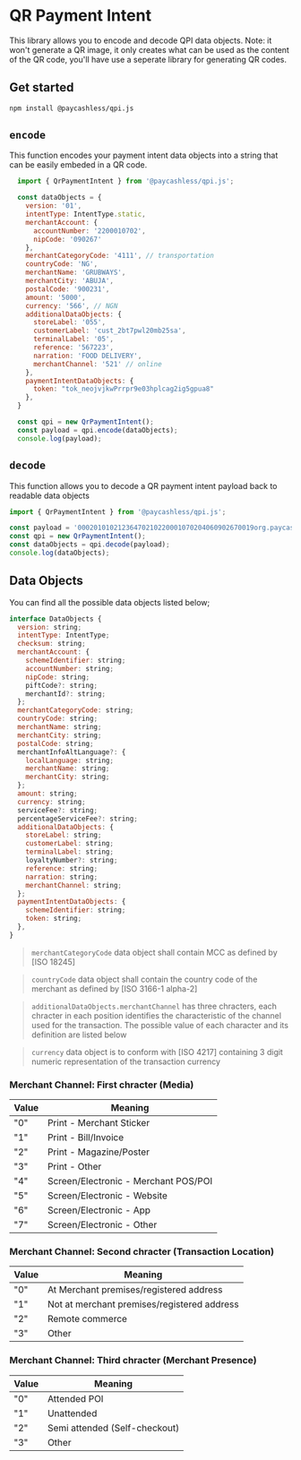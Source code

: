 # QR Payment Intent
This library allows you to encode and decode QPI data objects.
Note: it won't generate a QR image, it only creates what can be used as the content of the QR code, you'll have use a seperate library for generating QR codes.

## Get started
```bash
npm install @paycashless/qpi.js
```

## `encode`
This function encodes your payment intent data objects into a string that can be easily embeded in a QR code.

```js
  import { QrPaymentIntent } from '@paycashless/qpi.js';

  const dataObjects = {
    version: '01',
    intentType: IntentType.static,
    merchantAccount: {
      accountNumber: '2200010702',
      nipCode: '090267'
    },
    merchantCategoryCode: '4111', // transportation
    countryCode: 'NG',
    merchantName: 'GRUBWAYS',
    merchantCity: 'ABUJA',
    postalCode: '900231',
    amount: '5000',
    currency: '566', // NGN
    additionalDataObjects: {
      storeLabel: '055',
      customerLabel: 'cust_2bt7pwl20mb25sa',
      terminalLabel: '05',
      reference: '567223',
      narration: 'FOOD DELIVERY',
      merchantChannel: '521' // online
    },
    paymentIntentDataObjects: {
      token: "tok_neojvjkwPrrpr9e03hplcag2ig5gpua8"
    },
  }

  const qpi = new QrPaymentIntent();
  const payload = qpi.encode(dataObjects);
  console.log(payload);
```

## `decode`
This function allows you to decode a QR payment intent payload back to readable data objects

```js
import { QrPaymentIntent } from '@paycashless/qpi.js';

const payload = '00020101021236470210220001070204060902670019org.paycashless.qpi520441115802NG5908GRUBWAYS6005ABUJA6106900231540450005303566627703030550620customer@example.com0702050512PAY_567228030813FOOD DELIVERY110352180630136tok_neojvjkwPrrpr9e03hplcag2ig5gpua80019org.paycashless.qpi630423C0';
const qpi = new QrPaymentIntent();
const dataObjects = qpi.decode(payload);
console.log(dataObjects);
```

## Data Objects
You can find all the possible data objects listed below;

```js
interface DataObjects {
  version: string;
  intentType: IntentType;
  checksum: string;
  merchantAccount: {
    schemeIdentifier: string;
    accountNumber: string;
    nipCode: string;
    piftCode?: string;
    merchantId?: string;
  };
  merchantCategoryCode: string;
  countryCode: string;
  merchantName: string;
  merchantCity: string;
  postalCode: string;
  merchantInfoAltLanguage?: {
    localLanguage: string;
    merchantName: string;
    merchantCity: string;
  };
  amount: string;
  currency: string;
  serviceFee?: string;
  percentageServiceFee?: string;
  additionalDataObjects: {
    storeLabel: string;
    customerLabel: string;
    terminalLabel: string;
    loyaltyNumber?: string;
    reference: string;
    narration: string;
    merchantChannel: string;
  };
  paymentIntentDataObjects: {
    schemeIdentifier: string;
    token: string;
  },
}
```

> `merchantCategoryCode` data object shall contain MCC as defined by [ISO 18245]

> `countryCode` data object shall contain the country code of the merchant as defined by [ISO 3166-1 alpha-2]

> `additionalDataObjects.merchantChannel` has three chracters, each chracter in each position identifies the characteristic of the channel used for the transaction. The possible value of each character and its definition are listed below

> `currency` data object is to conform with [ISO 4217] containing 3 digit numeric representation of the transaction currency

### Merchant Channel: First chracter (Media)

| Value      | Meaning |
| ----------- | ----------- |
| "0" | Print - Merchant Sticker |
| "1" | Print - Bill/Invoice |
| "2" | Print - Magazine/Poster |
| "3" | Print - Other |
| "4" | Screen/Electronic - Merchant POS/POI |
| "5" | Screen/Electronic - Website |
| "6" | Screen/Electronic - App |
| "7" | Screen/Electronic - Other |

### Merchant Channel: Second chracter (Transaction Location)

| Value      | Meaning |
| ----------- | ----------- |
| "0" | At Merchant premises/registered address |
| "1" | Not at merchant premises/registered address |
| "2" | Remote commerce |
| "3" | Other |

### Merchant Channel: Third chracter (Merchant Presence)

| Value      | Meaning |
| ----------- | ----------- |
| "0" | Attended POI |
| "1" | Unattended |
| "2" | Semi attended (Self-checkout) |
| "3" | Other |